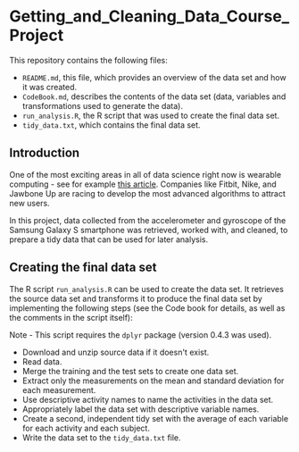 # Getting_and_Cleaning_Data_Course_Project

This repository contains the following files:

- `README.md`, this file, which provides an overview of the data set and how it was created.
- `CodeBook.md`, describes the contents of the data set (data, variables and transformations used to generate the data).
- `run_analysis.R`, the R script that was used to create the final data set.
- `tidy_data.txt`, which contains the final data set.

## Introduction
One of the most exciting areas in all of data science right now is wearable computing - see for example [this article](http://www.insideactivitytracking.com/data-science-activity-tracking-and-the-battle-for-the-worlds-top-sports-brand/). Companies like Fitbit, Nike, and Jawbone Up are racing to develop the most advanced algorithms to attract new users.

In this project, data collected from the accelerometer and gyroscope of the Samsung Galaxy S smartphone was retrieved, worked with, and cleaned, to prepare a tidy data that can be used for later analysis.

## Creating the final data set

The R script `run_analysis.R` can be used to create the data set. It retrieves the source data set and transforms it to produce the final data set by implementing the following steps (see the Code book for details, as well as the comments in the script itself):

Note - This script requires the `dplyr` package (version 0.4.3 was used).

- Download and unzip source data if it doesn't exist.
- Read data.
- Merge the training and the test sets to create one data set.
- Extract only the measurements on the mean and standard deviation for each measurement.
- Use descriptive activity names to name the activities in the data set.
- Appropriately label the data set with descriptive variable names.
- Create a second, independent tidy set with the average of each variable for each activity and each subject.
- Write the data set to the `tidy_data.txt` file.
